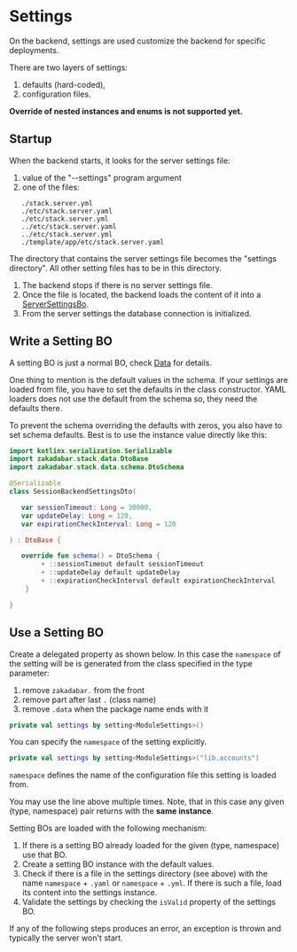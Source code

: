 # Settings

On the backend, settings are used customize the backend for specific deployments.

There are two layers of settings:

1. defaults (hard-coded),
1. configuration files.

**Override of nested instances and enums is not supported yet.**

## Startup

When the backend starts, it looks for the server settings file:

1. value of the "--settings" program argument
2. one of the files:

```
   ./stack.server.yml
   ./etc/stack.server.yaml
   ./etc/stack.server.yml
   ../etc/stack.server.yaml
   ../etc/stack.server.yml
   ./template/app/etc/stack.server.yaml
```

The directory that contains the server settings file becomes the
"settings directory". All other setting files has to be in this directory.

1. The backend stops if there is no server settings file.
1. Once the file is located, the backend loads the content of it into a
   [ServerSettingsBo](/core/core/src/commonMain/kotlin/zakadabar/stack/data/builtin/settings/ServerSettingsBo.kt).
1. From the server settings the database connection is initialized.

## Write a Setting BO

A setting BO is just a normal BO, check [Data](../common/Data.md) for details.

One thing to mention is the default values in the schema. If your settings are loaded from file, you have to set the defaults in the class constructor. YAML loaders does not use the default from the
schema so, they need the defaults there.

To prevent the schema overriding the defaults with zeros, you also have to set schema defaults. Best is to use the instance value directly like this:

```kotlin
import kotlinx.serialization.Serializable
import zakadabar.stack.data.DtoBase
import zakadabar.stack.data.schema.DtoSchema

@Serializable
class SessionBackendSettingsDto(

   var sessionTimeout: Long = 30000,
   var updateDelay: Long = 120,
   var expirationCheckInterval: Long = 120

) : DtoBase {

   override fun schema() = DtoSchema {
        + ::sessionTimeout default sessionTimeout
        + ::updateDelay default updateDelay
        + ::expirationCheckInterval default expirationCheckInterval
    }

}
```

## Use a Setting BO

Create a delegated property as shown below. In this case the `namespace` of the
setting will be is generated from the class specified in the type parameter:

1. remove `zakadabar.` from the front
1. remove part after last `.` (class name)
1. remove `.data` when the package name ends with it


```kotlin
private val settings by setting<ModuleSettings>()
```

You can specify the `namespace` of the setting explicitly.

```kotlin
private val settings by setting<ModuleSettings>("lib.accounts")
```

`namespace` defines the name of the configuration file this setting is loaded from.

You may use the line above multiple times. Note, that in this case any given (type, namespace)
pair returns with the **same instance**.

Setting BOs are loaded with the following mechanism:

1. If there is a setting BO already loaded for the given (type, namespace) use that BO.
1. Create a setting BO instance with the default values.
1. Check if there is a file in the settings directory (see above) with the name `namespace` + `.yaml` or
   `namespace` + `.yml`. If there is such a file, load its content into the settings instance.
1. Validate the settings by checking the `isValid` property of the settings BO.

If any of the following steps produces an error, an exception is thrown and typically the server won't start.